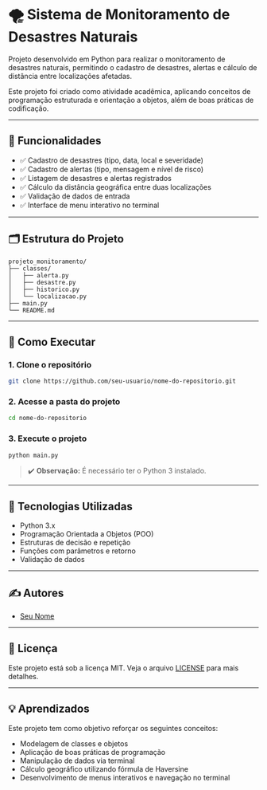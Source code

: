 
# 🌪️ Sistema de Monitoramento de Desastres Naturais

Projeto desenvolvido em Python para realizar o monitoramento de desastres naturais, permitindo o cadastro de desastres, alertas e cálculo de distância entre localizações afetadas.

Este projeto foi criado como atividade acadêmica, aplicando conceitos de programação estruturada e orientação a objetos, além de boas práticas de codificação.

---

## 🧠 Funcionalidades

- ✅ Cadastro de desastres (tipo, data, local e severidade)
- ✅ Cadastro de alertas (tipo, mensagem e nível de risco)
- ✅ Listagem de desastres e alertas registrados
- ✅ Cálculo da distância geográfica entre duas localizações
- ✅ Validação de dados de entrada
- ✅ Interface de menu interativo no terminal

---

## 🗂️ Estrutura do Projeto

```
projeto_monitoramento/
├── classes/
│   ├── alerta.py
│   ├── desastre.py
│   ├── historico.py
│   └── localizacao.py
├── main.py
└── README.md
```

---

## 🚀 Como Executar

### 1. Clone o repositório

```bash
git clone https://github.com/seu-usuario/nome-do-repositorio.git
```

### 2. Acesse a pasta do projeto

```bash
cd nome-do-repositorio
```

### 3. Execute o projeto

```bash
python main.py
```

> ✔️ **Observação:** É necessário ter o Python 3 instalado.

---

## 🔧 Tecnologias Utilizadas

- Python 3.x
- Programação Orientada a Objetos (POO)
- Estruturas de decisão e repetição
- Funções com parâmetros e retorno
- Validação de dados

---

## ✍️ Autores

- [Seu Nome](https://github.com/seu-usuario)

---

## 📜 Licença

Este projeto está sob a licença MIT. Veja o arquivo [LICENSE](LICENSE) para mais detalhes.

---

## 💡 Aprendizados

Este projeto tem como objetivo reforçar os seguintes conceitos:

- Modelagem de classes e objetos
- Aplicação de boas práticas de programação
- Manipulação de dados via terminal
- Cálculo geográfico utilizando fórmula de Haversine
- Desenvolvimento de menus interativos e navegação no terminal
